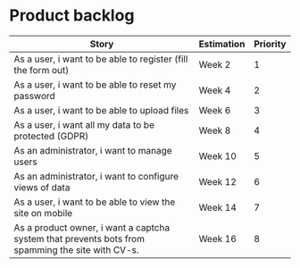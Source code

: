 # Product backlog

| Story  |Estimation | Priority |
|---|---|---|
|As a user, i want to be able to register (fill the form out)| Week 2 | 1 |
|As a user, i want to be able to reset my password| Week 4 | 2 |
|As a user, i want to be able to upload files| Week 6 | 3 |
|As a user, i want all my data to be protected (GDPR)| Week 8 | 4 |
|As an administrator, i want to manage users| Week 10 | 5 |
|As an administrator, i want to configure views of data| Week 12 | 6 |
|As a user, i want to be able to view the site on mobile| Week 14 | 7 |
|As a product owner, i want a captcha system that prevents bots from spamming the site with CV-s.| Week 16 | 8 |


